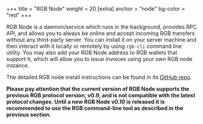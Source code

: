 +++
title = "RGB Node"
weight = 20
[extra]
anchor = "node"
bg-color = "red"
+++

RGB Node is a daemon/service which runs in the background, provides RPC API,
and allows you to always be online and accept incoming RGB transfers without 
any third-party server. You can install it on your server machine and then
interact with it locally or remotely by using `rgb-cli` command line utility.
You may also add your RGB Node address to RGB wallets that support it, which will
allow you to issue invoices using your own RGB node instance.

The detailed RGB node install instructions can be found in its 
[GitHub repo](https://github.com/RGB-WG/rgb-node#install).

**Please pay attention that the current version of RGB Node supports the previous
RGB protocol version, v0.9, and is not compatible with the latest protocol changes.
Until a new RGB Node v0.10 is released it is recommended to use the RGB command-line
tool as described in the previous section.**
